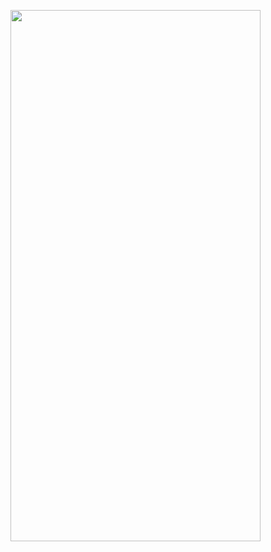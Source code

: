 <p>
  <img src ="https://github.com/Hitesh910/mirror_wall_app/assets/154861495/2c849a56-ffec-4687-916e-4fb6d9865f81"height="850"width="400"/>
</p>
 
